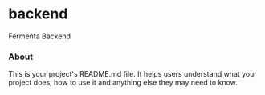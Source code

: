 backend
=======

Fermenta Backend

### About

This is your project's README.md file. It helps users understand what your
project does, how to use it and anything else they may need to know.